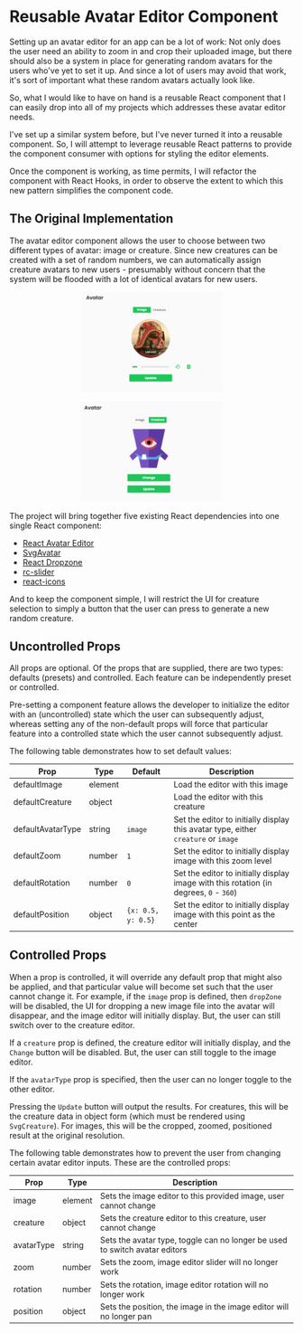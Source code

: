 # Reusable Avatar Editor Component

Setting up an avatar editor for an app can be a lot of work: Not only does the user need an ability to zoom in and crop their uploaded image, but there should also be a system in place for generating random avatars for the users who've yet to set it up.  And since a lot of users may avoid that work, it's sort of important what these random avatars actually look like.

So, what I would like to have on hand is a reusable React component that I can easily drop into all of my projects which addresses these avatar editor needs.

I've set up a similar system before, but I've never turned it into a reusable component.  So, I will attempt to leverage reusable React patterns to provide the component consumer with options for styling the editor elements.

Once the component is working, as time permits, I will refactor the component with React Hooks, in order to observe the extent to which this new pattern simplifies the component code.

## The Original Implementation

The avatar editor component allows the user to choose between two different types of avatar: image or creature.  Since new creatures can be created with a set of random numbers, we can automatically assign creature avatars to new users - presumably without concern that the system will be flooded with a lot of identical avatars for new users.

<p align="center">
    <img width="50%" src="https://github.com/worldviewer/reusable-react-avatar-editor/blob/master/images/image-editor.png" />
</p>

<p align="center">
    <img width="50%" src="https://github.com/worldviewer/reusable-react-avatar-editor/blob/master/images/creature-editor.png" />
</p>

The project will bring together five existing React dependencies into one single React component:

- [React Avatar Editor](https://www.npmjs.com/package/react-avatar-editor)
- [SvgAvatar](https://www.npmjs.com/package/svg_avatar)
- [React Dropzone](https://www.npmjs.com/package/react-dropzone)
- [rc-slider](https://www.npmjs.com/package/rc-slider)
- [react-icons](https://www.npmjs.com/package/react-icons)

And to keep the component simple, I will restrict the UI for creature selection to simply a button that the user can press to generate a new random creature.

## Uncontrolled Props

All props are optional.  Of the props that are supplied, there are two types: defaults (presets) and controlled.  Each feature can be independently preset or controlled.

Pre-setting a component feature allows the developer to initialize the editor with an (uncontrolled) state which the user can subsequently adjust, whereas setting any of the non-default props will force that particular feature into a controlled state which the user cannot subsequently adjust.

The following table demonstrates how to set default values:

| Prop              | Type    | Default            | Description                                                                            |
|-------------------|---------|--------------------|----------------------------------------------------------------------------------------|
| defaultImage      | element |                    | Load the editor with this image                                                        |
| defaultCreature   | object  |                    | Load the editor with this creature                                                     |
| defaultAvatarType | string  | `image`            | Set the editor to initially display this avatar type, either `creature` or `image`     |
| defaultZoom       | number  | `1`                | Set the editor to initially display image with this zoom level                         |
| defaultRotation   | number  | `0`                | Set the editor to initially display image with this rotation (in degrees, `0` - `360`) |
| defaultPosition   | object  | `{x: 0.5, y: 0.5}` | Set the editor to initially display image with this point as the center                |

## Controlled Props

When a prop is controlled, it will override any default prop that might also be applied, and that particular value will become set such that the user cannot change it.  For example, if the `image` prop is defined, then `dropZone` will be disabled, the UI for dropping a new image file into the avatar will disappear, and the image editor will initially display.  But, the user can still switch over to the creature editor.

If a `creature` prop is defined, the creature editor will initially display, and the `Change` button will be disabled.  But, the user can still toggle to the image editor.

If the `avatarType` prop is specified, then the user can no longer toggle to the other editor.

Pressing the `Update` button will output the results.  For creatures, this will be the creature data in object form (which must be rendered using `SvgCreature`).  For images, this will be the cropped, zoomed, positioned result at the original resolution.

The following table demonstrates how to prevent the user from changing certain avatar editor inputs.  These are the controlled props:

| Prop       | Type    | Description                                                                 |
|------------|---------|-----------------------------------------------------------------------------|
| image      | element | Sets the image editor to this provided image, user cannot change            |
| creature   | object  | Sets the creature editor to this creature, user cannot change               |
| avatarType | string  | Sets the avatar type, toggle can no longer be used to switch avatar editors |
| zoom       | number  | Sets the zoom, image editor slider will no longer work                      |
| rotation   | number  | Sets the rotation, image editor rotation will no longer work                |
| position   | object  | Sets the position, the image in the image editor will no longer pan         |
